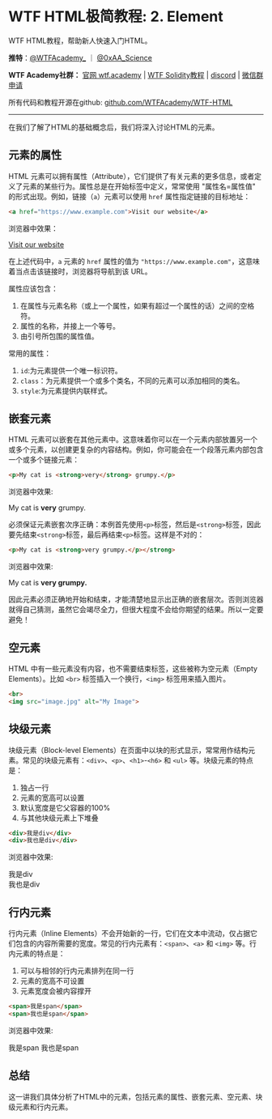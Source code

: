 # WTF HTML极简教程: 2. Element

WTF HTML教程，帮助新人快速入门HTML。

**推特**：[@WTFAcademy_](https://twitter.com/WTFAcademy_)  ｜ [@0xAA_Science](https://twitter.com/0xAA_Science) 

**WTF Academy社群：** [官网 wtf.academy](https://wtf.academy) | [WTF Solidity教程](https://github.com/AmazingAng/WTFSolidity) | [discord](https://discord.wtf.academy) | [微信群申请](https://docs.google.com/forms/d/e/1FAIpQLSe4KGT8Sh6sJ7hedQRuIYirOoZK_85miz3dw7vA1-YjodgJ-A/viewform?usp=sf_link)

所有代码和教程开源在github: [github.com/WTFAcademy/WTF-HTML](https://github.com/WTFAcademy/WTF-HTML)

---

在我们了解了HTML的基础概念后，我们将深入讨论HTML的元素。


## 元素的属性

HTML 元素可以拥有属性（Attribute），它们提供了有关元素的更多信息，或者定义了元素的某些行为。属性总是在开始标签中定义，常常使用 "属性名=属性值" 的形式出现。例如，链接（`a`）元素可以使用 `href` 属性指定链接的目标地址：

```html
<a href="https://www.example.com">Visit our website</a>
```

浏览器中效果：

<a href="https://www.example.com">Visit our website</a>


在上述代码中，`a` 元素的 `href` 属性的值为 `"https://www.example.com"`，这意味着当点击该链接时，浏览器将导航到该 URL。

属性应该包含：

1. 在属性与元素名称（或上一个属性，如果有超过一个属性的话）之间的空格符。
2. 属性的名称，并接上一个等号。
3. 由引号所包围的属性值。

常用的属性：

1. `id`:为元素提供一个唯一标识符。
2. `class`：为元素提供一个或多个类名，不同的元素可以添加相同的类名。
3. `style`:为元素提供内联样式。


## 嵌套元素

HTML 元素可以嵌套在其他元素中。这意味着你可以在一个元素内部放置另一个或多个元素，以创建更复杂的内容结构。例如，你可能会在一个段落元素内部包含一个或多个链接元素：

```html
<p>My cat is <strong>very</strong> grumpy.</p>
```
浏览器中效果:

<p>My cat is <strong>very</strong> grumpy.</p>

必须保证元素嵌套次序正确：本例首先使用`<p>`标签，然后是`<strong>`标签，因此要先结束`<strong>`标签，最后再结束`<p>`标签。这样是不对的：

```html
<p>My cat is <strong>very grumpy.</p></strong>
```

浏览器中效果:

<p>My cat is <strong>very grumpy.</p></strong>

因此元素必须正确地开始和结束，才能清楚地显示出正确的嵌套层次。否则浏览器就得自己猜测，虽然它会竭尽全力，但很大程度不会给你期望的结果。所以一定要避免！

## 空元素

HTML 中有一些元素没有内容，也不需要结束标签，这些被称为空元素（Empty Elements）。比如 `<br>` 标签插入一个换行，`<img>` 标签用来插入图片。

```html
<br>
<img src="image.jpg" alt="My Image">
```

## 块级元素

块级元素（Block-level Elements）在页面中以块的形式显示，常常用作结构元素。常见的块级元素有：`<div>`、`<p>`、`<h1>`-`<h6>` 和 `<ul>` 等。块级元素的特点是：

1. 独占一行
2. 元素的宽高可以设置
3. 默认宽度是它父容器的100%
4. 与其他块级元素上下堆叠

```html
<div>我是div</div>
<div>我也是div</div>
```

浏览器中效果:
<div>我是div</div>
<div>我也是div</div>


## 行内元素

行内元素（Inline Elements）不会开始新的一行，它们在文本中流动，仅占据它们包含的内容所需要的宽度。常见的行内元素有：`<span>`、`<a>` 和 `<img>` 等。行内元素的特点是：

1. 可以与相邻的行内元素排列在同一行
2. 元素的宽高不可设置
3. 元素宽度会被内容撑开

```html
<span>我是span</span>
<span>我也是span</span>
```

浏览器中效果:

<span>我是span</span>
<span>我也是span</span>


## 总结

这一讲我们具体分析了HTML中的元素，包括元素的属性、嵌套元素、空元素、块级元素和行内元素。
